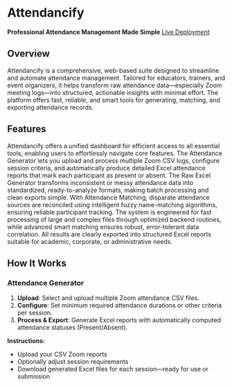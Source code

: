 # Attendancify
**Professional Attendance Management Made Simple**
[Live Deployment](https://aiattendance.pythonanywhere.com/)

## Overview
Attendancify is a comprehensive, web-based suite designed to streamline and automate attendance management. Tailored for educators, trainers, and event organizers, it helps transform raw attendance data—especially Zoom meeting logs—into structured, actionable insights with minimal effort. The platform offers fast, reliable, and smart tools for generating, matching, and exporting attendance records.

## Features
Attendancify offers a unified dashboard for efficient access to all essential tools, enabling users to effortlessly navigate core features. The Attendance Generator lets you upload and process multiple Zoom CSV logs, configure session criteria, and automatically produce detailed Excel attendance reports that mark each participant as present or absent. The Raw Excel Generator transforms inconsistent or messy attendance data into standardized, ready-to-analyze formats, making batch processing and clean exports simple. With Attendance Matching, disparate attendance sources are reconciled using intelligent fuzzy name-matching algorithms, ensuring reliable participant tracking. The system is engineered for fast processing of large and complex files through optimized backend routines, while advanced smart matching ensures robust, error-tolerant data correlation. All results are clearly exported into structured Excel reports suitable for academic, corporate, or administrative needs.

## How It Works
### Attendance Generator
1. **Upload**: Select and upload multiple Zoom attendance CSV files.
2. **Configure**: Set minimum required attendance durations or other criteria per session.
3. **Process & Export**: Generate Excel reports with automatically computed attendance statuses (Present/Absent).

**Instructions:**
- Upload your CSV Zoom reports
- Optionally adjust session requirements
- Download generated Excel files for each session—ready for use or submission
